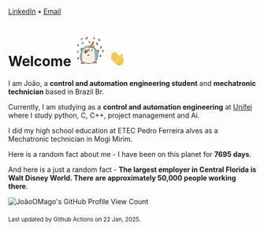 [LinkedIn](https://www.linkedin.com/in/joão-pedro-gozzoli-b95641301/) &bull;
[Email](joaopedrogozzoli@gmail.com)

# Welcome <img src="happy.gif" height="64px" /> <img src="wave.gif" height="32px" />

I am João, a  **control and automation engineering student** and **mechatronic technician** based in Brazil Br.

Currently, I am studying as a **control and automation engineering** at [Unifei](https://unifei.edu.br) where I study python, C, C++, project management and Ai.

I did my high school education at ETEC Pedro Ferreira alves as a Mechatronic technician in Mogi Mirim.

Here is a random fact about me - I have been on this planet for **7695 days**.

And here is a just a random fact -  **The largest employer in Central Florida is Walt Disney World. There are approximately 50,000 people working there**.

![JoãoOMago's GitHub Profile View Count](https://komarev.com/ghpvc/?username=JoaoOMago)

<sub>Last updated by Github Actions on 22 Jan, 2025.</sub>
